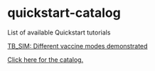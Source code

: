 # quickstart-catalog
List of available Quickstart tutorials

[TB_SIM: Different vaccine modes demonstrated](https://deepnote.com/@idm-tb-team/Feature-Demos-b11ad587-106e-4a54-892b-00866e52c62d)

[Click here for the catalog.](https://clorton.github.io/quickstart-catalog/)
